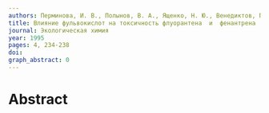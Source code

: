 ```yaml
---
authors: Перминова, И. В., Полынов, В. А., Ященко, Н. Ю., Венедиктов, П. С., Петросян, В. С.
title: Влияние фульвокислот на токсичность флуорантена  и  фенантрена   в  водной среде
journal: Экологическая химия
year: 1995
pages: 4, 234-238
doi: 
graph_abstract: 0
---
```


# Abstract 

 